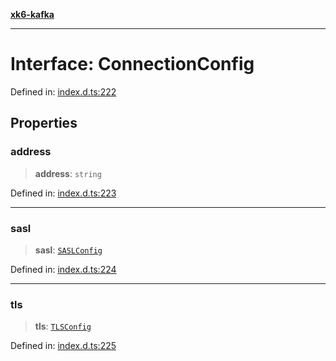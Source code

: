 [**xk6-kafka**](../README.md)

---

# Interface: ConnectionConfig

Defined in: [index.d.ts:222](https://github.com/mostafa/xk6-kafka/blob/main/api-docs/index.d.ts#L222)

## Properties

### address

> **address**: `string`

Defined in: [index.d.ts:223](https://github.com/mostafa/xk6-kafka/blob/main/api-docs/index.d.ts#L223)

---

### sasl

> **sasl**: [`SASLConfig`](SASLConfig.md)

Defined in: [index.d.ts:224](https://github.com/mostafa/xk6-kafka/blob/main/api-docs/index.d.ts#L224)

---

### tls

> **tls**: [`TLSConfig`](TLSConfig.md)

Defined in: [index.d.ts:225](https://github.com/mostafa/xk6-kafka/blob/main/api-docs/index.d.ts#L225)
